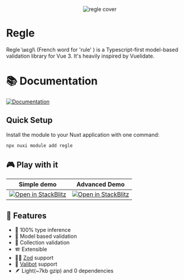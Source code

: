 <p align="center">
  <img src="https://raw.githubusercontent.com/victorgarciaesgi/regle/master/.github/images/regle-github-banner.png" alt="regle cover">
</p>

# Regle


Regle \ʁɛɡl\ (French word for 'rule' ) is a Typescript-first model-based validation library for Vue 3.
It's heavily inspired by Vuelidate.


# 📚 Documentation

[![Documentation](https://raw.githubusercontent.com/victorgarciaesgi/regle/refs/heads/main/.github/images/redirectDoc.svg)](https://reglejs.dev/) 


## Quick Setup

Install the module to your Nuxt application with one command:

```bash
npx nuxi module add regle
```


## 🎮 Play with it

| Simple demo  | Advanced Demo |
| ------------- | ------------- |
| [![Open in StackBlitz](https://developer.stackblitz.com/img/open_in_stackblitz.svg)](https://stackblitz.com/~/github.com/victorgarciaesgi/regle-examples/tree/main/examples/simple-example?file=examples/simple-example/src/App.vue&configPath=examples/simple-example)  | [![Open in StackBlitz](https://developer.stackblitz.com/img/open_in_stackblitz.svg)](https://stackblitz.com/~/github.com/victorgarciaesgi/regle-examples/tree/main/examples/advanced-example?file=examples/advanced-example/src/App.vue&configPath=examples/advanced-example)  |

## 🧰 Features
- 🤖 100% type inference
- 📖 Model based validation
- 🛒 Collection validation
- 🪗 Extensible
- 🦸‍♂️ [Zod](https://zod.dev/) support
- 🤖 [Valibot](https://valibot.dev/) support
- 🪶 Light(~7kb gzip) and 0 dependencies

